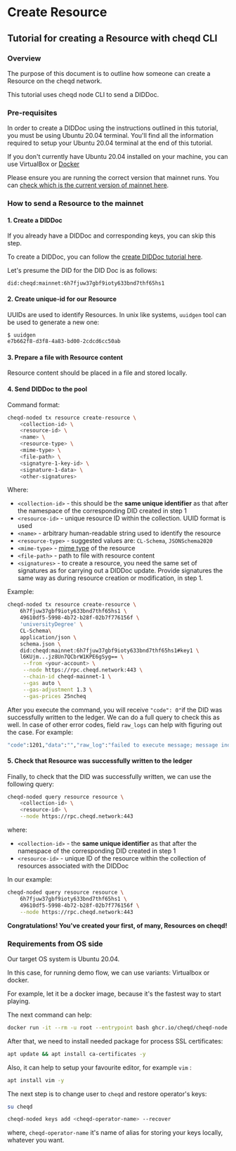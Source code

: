 # Create Resource

## Tutorial for creating a Resource with cheqd CLI

### Overview

The purpose of this document is to outline how someone can create a Resource on the cheqd network.

This tutorial uses cheqd node CLI to send a DIDDoc.

### Pre-requisites

In order to create a DIDDoc using the instructions outlined in this tutorial, you must be using Ubuntu 20.04 terminal. You'll find all the information required to setup your Ubuntu 20.04 terminal at the end of this tutorial.

If you don't currently have Ubuntu 20.04 installed on your machine, you can use VirtualBox or [Docker](https://github.com/cheqd/cheqd-node/diffs/2?base\_sha=204959755a2a1d4662b1e8d58e2160f17fa4fca8\&branch=DEV-890-cheqd-cli-docs\&commentable=true\&name=DEV-890-cheqd-cli-docs\&pull\_number=283\&qualified\_name=refs%2Fheads%2FDEV-890-cheqd-cli-docs\&sha1=204959755a2a1d4662b1e8d58e2160f17fa4fca8\&sha2=4b36c0a5f767b7d4fb91341bc732d54471702dac\&short\_path=1840e4b\&unchanged=expanded\&w=false#requirements-from-os-side)

Please ensure you are running the correct version that mainnet runs. You can [check which is the current version of mainnet here](https://rpc.mainnet.cheqd.network/abci\_info?).

### How to send a Resource to the mainnet

#### 1. Create a DIDDoc

If you already have a DIDDoc and corresponding keys, you can skip this step.

To create a DIDDoc, you can follow the [create DIDDoc tutorial here](../../dids/cheqd-cosmos-cli/create-did-and-did-document.md).&#x20;

Let's presume the DID for the DID Doc is as follows:

`did:cheqd:mainnet:6h7fjuw37gbf9ioty633bnd7thf65hs1`

#### 2. Create unique-id for our Resource

UUIDs are used to identify Resources. In unix like systems, `uuidgen` tool can be used to generate a new one:

```bash
$ uuidgen
e7b662f8-d3f8-4a83-bd00-2cdcd6cc50ab
```

#### 3. Prepare a file with Resource content

Resource content should be placed in a file and stored locally.

#### 4. Send DIDDoc to the pool

Command format:

```bash
cheqd-noded tx resource create-resource \
    <collection-id> \
    <resource-id> \
    <name> \
    <resource-type> \
    <mime-type> \
    <file-path> \
    <signatyre-1-key-id> \
    <signature-1-data> \
    <other-signatures>
```

Where:

* `<collection-id>` - this should be the **same unique identifier** as that after the namespace of the corresponding DID created in step 1
* `<resource-id>` - unique resource ID within the collection. UUID format is used
* `<name>` - arbitrary human-readable string used to identify the resource
* `<resource-type>` - suggested values are: `CL-Schema`, `JSONSchema2020`
* `<mime-type>` - [mime type](https://developer.mozilla.org/en-US/docs/Web/HTTP/Basics\_of\_HTTP/MIME\_types) of the resource
* `<file-path>` - path to file with resource content
* `<signatures>` - to create a resource, you need the same set of signatures as for carrying out a DIDDoc update. Provide signatures the same way as during resource creation or modification, in step 1.

Example:

```bash
cheqd-noded tx resource create-resource \
    6h7fjuw37gbf9ioty633bnd7thf65hs1 \
    49610df5-5998-4b72-b28f-02b7f776156f \
    'universityDegree' \
    CL-Schema\
    application/json \
    schema.json \
    did:cheqd:mainnet:6h7fjuw37gbf9ioty633bnd7thf65hs1#key1 \
    l6KUjm...jz8Un7QCbrW1KPE6gSyg== \
     --from <your-account> \
     --node https://rpc.cheqd.network:443 \
     --chain-id cheqd-mainnet-1 \
     --gas auto \
     --gas-adjustment 1.3 \
     --gas-prices 25ncheq
```

After you execute the command, you will receive `"code": 0"`if the DID was successfully written to the ledger. We can do a full query to check this as well. In case of other error codes, field `raw_logs` can help with figuring out the case. For example:

```bash
"code":1201,"data":"","raw_log":"failed to execute message; message index: 0: id:cheqd:testnet:fcbarcelona: DID Doc not found"
```

#### 5. Check that Resource was successfully written to the ledger

Finally, to check that the DID was successfully written, we can use the following query:

```bash
cheqd-noded query resource resource \
    <collection-id> \
    <resource-id> \
    --node https://rpc.cheqd.network:443
```

where:

* `<collection-id>` - the **same unique identifier** as that after the namespace of the corresponding DID created in step 1
* `<resource-id>` - unique ID of the resource within the collection of resources associated with the DIDDoc

In our example:

```bash
cheqd-noded query resource resource \
    6h7fjuw37gbf9ioty633bnd7thf65hs1 \
    49610df5-5998-4b72-b28f-02b7f776156f \
    --node https://rpc.cheqd.network:443
```

**Congratulations! You've created your first, of many, Resources on cheqd!**

### Requirements from OS side

Our target OS system is Ubuntu 20.04.

In this case, for running demo flow, we can use variants: Virtualbox or docker.

For example, let it be a docker image, because it's the fastest way to start playing.

The next command can help:

```bash
docker run -it --rm -u root --entrypoint bash ghcr.io/cheqd/cheqd-node:0.4.0
```

After that, we need to install needed package for process SSL certificates:

```bash
apt update && apt install ca-certificates -y
```

Also, it can help to setup your favourite editor, for example `vim` :

```bash
apt install vim -y
```

The next step is to change user to `cheqd` and restore operator's keys:

```bash
su cheqd
```

```bash
cheqd-noded keys add <cheqd-operator-name> --recover
```

where, `cheqd-operator-name` it's name of alias for storing your keys locally, whatever you want.
